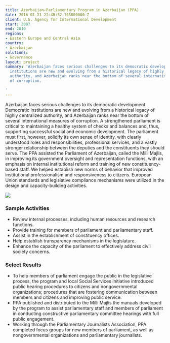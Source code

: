 ```yaml
---
title: Azerbaijan—Parliamentary Program in Azerbaijan (PPA)
date: 2016-01-21 22:40:52.765000000 Z
client: U.S. Agency for International Development
start: 2007
end: 2010
regions:
- Eastern Europe and Central Asia
country:
- Azerbaijan
solutions:
- Governance
layout: project
summary: 'Azerbaijan faces serious challenges to its democratic development. Democratic
  institutions are new and evolving from a historical legacy of highly centralized
  authority, and Azerbaijan ranks near the bottom of several international measures
  of corruption.

'
---
```


Azerbaijan faces serious challenges to its democratic development. Democratic institutions are new and evolving from a historical legacy of highly centralized authority, and Azerbaijan ranks near the bottom of several international measures of corruption. A strengthened parliament is critical to maintaining a healthy system of checks and balances and, thus, supporting successful social and economic development. The parliament must first, however, solidify its own sense of identity, with clearly understood roles and responsibilities, professional services, and a vastly stronger relationship between the deputies and the constituents they should serve. The PPA assisted the Parliament of Azerbaijan, called the Milli Majlis, in improving its government oversight and representation functions, with an emphasis on internal institutional reform and training of new constituency-based staff. We helped establish new norms of behavior that improved institutional professionalism and responsiveness to citizens. European Union standards and legislative compliance mechanisms were utilized in the design and capacity-building activities.

![][1]

###  Sample Activities

* Review internal processes, including human resources and research functions.
* Provide training for members of parliament and parliamentary staff.
* Assist in the establishment of constituency offices.
* Help establish transparency mechanisms in the legislature.
* Enhance the capacity of the parliament to effectively address civil society concerns.

###  Select Results

* To help members of parliament engage the public in the legislative process, the program and local Social Services Initiative introduced public hearing procedures to citizens and nongovernmental organizations; procedures that are fostering communication between members and citizens and improving public service.
* PPA published and distributed to the Milli Majlis the manuals developed by the program to assist parliamentary staff and members of parliament in conducting constructive parliamentary committee hearings with full public engagement.
* Working through the Parliamentary Journalists Association, PPA completed focus groups for new members of parliament, as well as nongovernmental organizations and parliamentary journalists.

[1]: /assets/images/projects/APPA.jpg
